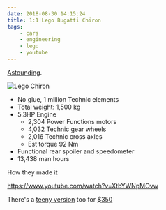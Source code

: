 ```yaml
---
date: 2018-08-30 14:15:24
title: 1:1 Lego Bugatti Chiron
tags:
    - cars
    - engineering
    - lego
    - youtube
---
```


[Astounding](https://www.lego.com/en-us/themes/technic/bugatti-chiron/build-for-real).

![Lego Chiron](/misc/l/lego_chiron_1.jpg)

* No glue, 1 million Technic elements
* Total weight: 1,500 kg
* 5.3HP Engine
    - 2,304 Power Functions motors
    - 4,032 Technic gear wheels
    - 2,016 Technic cross axles
    - Est torque 92 Nm
* Functional rear spoiler and speedometer
* 13,438 man hours

How they made it

https://www.youtube.com/watch?v=XtbYWNpMOvw

There's a [teeny version](https://www.lego.com/en-us/themes/technic/bugatti-chiron) too for [$350](https://www.amazon.com/LEGO-Technic-Bugatti-Building-Multicolor/dp/B07C8L9CRJ/ref=sr_1_2?ie=UTF8&qid=1535657111&sr=8-2&keywords=bugatti+chiron+lego)
